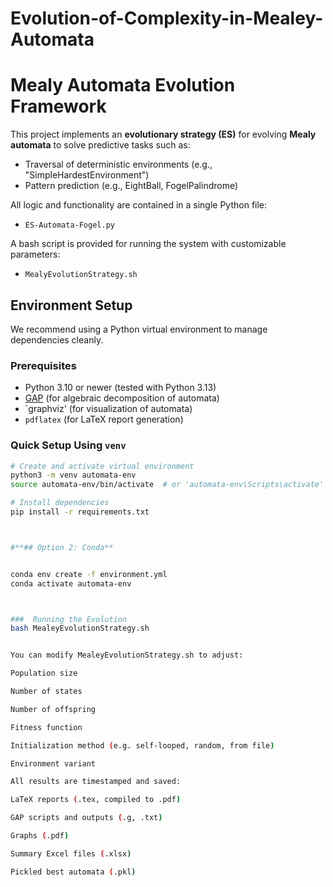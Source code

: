 # Evolution-of-Complexity-in-Mealey-Automata

# Mealy Automata Evolution Framework

This project implements an **evolutionary strategy (ES)** for evolving **Mealy automata** to solve predictive tasks such as:
- Traversal of deterministic environments (e.g., "SimpleHardestEnvironment")
- Pattern prediction (e.g., EightBall, FogelPalindrome)

All logic and functionality are contained in a single Python file:
- `ES-Automata-Fogel.py`

A bash script is provided for running the system with customizable parameters:
- `MealyEvolutionStrategy.sh`

##  Environment Setup

We recommend using a Python virtual environment to manage dependencies cleanly.

### Prerequisites
- Python 3.10 or newer (tested with Python 3.13)
- [GAP](https://www.gap-system.org/) (for algebraic decomposition of automata)
- `graphviz' (for visualization of automata) 
- `pdflatex` (for LaTeX report generation)

### Quick Setup Using `venv`

```bash
# Create and activate virtual environment
python3 -m venv automata-env
source automata-env/bin/activate  # or 'automata-env\Scripts\activate' on Windows

# Install dependencies
pip install -r requirements.txt



#**## Option 2: Conda**


conda env create -f environment.yml
conda activate automata-env



###  Running the Evolution
bash MealeyEvolutionStrategy.sh


You can modify MealeyEvolutionStrategy.sh to adjust:

Population size

Number of states

Number of offspring

Fitness function

Initialization method (e.g. self-looped, random, from file)

Environment variant

All results are timestamped and saved:

LaTeX reports (.tex, compiled to .pdf)

GAP scripts and outputs (.g, .txt)

Graphs (.pdf)

Summary Excel files (.xlsx)

Pickled best automata (.pkl)
